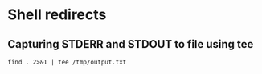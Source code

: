 # Shell redirects

## Capturing STDERR and STDOUT to file using tee
```
find . 2>&1 | tee /tmp/output.txt
```
